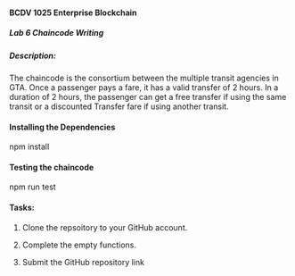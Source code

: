 #### BCDV 1025 Enterprise Blockchain ####

##### Lab 6 Chaincode Writing #####

##### Description: ##### 
The chaincode is the consortium between the multiple transit agencies in GTA. 
Once a passenger pays a fare, it has a valid transfer of 2 hours. 
In a duration of 2 hours, the passenger can get a free transfer if using the same transit 
or a discounted Transfer fare if using another transit. 



#### Installing the Dependencies #### 

npm install 

#### Testing the chaincode  #####

npm run test 


#### Tasks: ####
1. Clone the repsoitory to your GitHub account.

2. Complete the empty functions.

3. Submit the GitHub repository link 